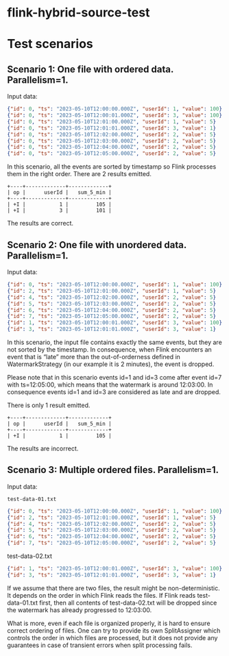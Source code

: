 # flink-hybrid-source-test

# Test scenarios

## Scenario 1: One file with ordered data. Parallelism=1.

Input data:

```json lines
{"id": 0, "ts": "2023-05-10T12:00:00.000Z", "userId": 1, "value": 100}
{"id": 0, "ts": "2023-05-10T12:00:01.000Z", "userId": 3, "value": 100}
{"id": 0, "ts": "2023-05-10T12:01:00.000Z", "userId": 1, "value": 5}
{"id": 0, "ts": "2023-05-10T12:01:01.000Z", "userId": 3, "value": 1}
{"id": 0, "ts": "2023-05-10T12:02:00.000Z", "userId": 2, "value": 5}
{"id": 0, "ts": "2023-05-10T12:03:00.000Z", "userId": 2, "value": 5}
{"id": 0, "ts": "2023-05-10T12:04:00.000Z", "userId": 2, "value": 5}
{"id": 0, "ts": "2023-05-10T12:05:00.000Z", "userId": 2, "value": 5}
```


In this scenario, all the events are sorted by timestamp so Flink processes them in the right order. There are 2 results emitted.
```
+----+-------------+-------------+
| op |      userId |   sum_5_min |
+----+-------------+-------------+
| +I |           1 |         105 |
| +I |           3 |         101 |
```

The results are correct.


## Scenario 2: One file with unordered data. Parallelism=1.

Input data:

```json lines
{"id": 0, "ts": "2023-05-10T12:00:00.000Z", "userId": 1, "value": 100}
{"id": 2, "ts": "2023-05-10T12:01:00.000Z", "userId": 1, "value": 5}
{"id": 4, "ts": "2023-05-10T12:02:00.000Z", "userId": 2, "value": 5}
{"id": 5, "ts": "2023-05-10T12:03:00.000Z", "userId": 2, "value": 5}
{"id": 6, "ts": "2023-05-10T12:04:00.000Z", "userId": 2, "value": 5}
{"id": 7, "ts": "2023-05-10T12:05:00.000Z", "userId": 2, "value": 5}
{"id": 1, "ts": "2023-05-10T12:00:01.000Z", "userId": 3, "value": 100}
{"id": 3, "ts": "2023-05-10T12:01:01.000Z", "userId": 3, "value": 1}
```

In this scenario, the input file contains exactly the same events, but they are not sorted by the timestamp.
In consequence, when Flink encounters an event that is “late” more than the out-of-orderness defined in
WatermarkStrategy (in our example it is 2 minutes), the event is dropped.

Please note that in this scenario events id=1 and id=3 come after event id=7 with ts=12:05:00, which means that
the watermark is around 12:03:00. In consequence events id=1 and id=3 are considered as late and are dropped.

There is only 1 result emitted.

```
+----+-------------+-------------+
| op |      userId |   sum_5_min |
+----+-------------+-------------+
| +I |           1 |         105 |
```

The results are incorrect.

## Scenario 3: Multiple ordered files. Parallelism=1.

Input data:

`test-data-01.txt`

```json lines
{"id": 0, "ts": "2023-05-10T12:00:00.000Z", "userId": 1, "value": 100}
{"id": 2, "ts": "2023-05-10T12:01:00.000Z", "userId": 1, "value": 5}
{"id": 4, "ts": "2023-05-10T12:02:00.000Z", "userId": 2, "value": 5}
{"id": 5, "ts": "2023-05-10T12:03:00.000Z", "userId": 2, "value": 5}
{"id": 6, "ts": "2023-05-10T12:04:00.000Z", "userId": 2, "value": 5}
{"id": 7, "ts": "2023-05-10T12:05:00.000Z", "userId": 2, "value": 5}
```

test-data-02.txt
```json lines
{"id": 1, "ts": "2023-05-10T12:00:01.000Z", "userId": 3, "value": 100}
{"id": 3, "ts": "2023-05-10T12:01:01.000Z", "userId": 3, "value": 1}
```

If we assume that there are two files, the result might be non-deterministic. It depends on the order in which Flink
reads the files. If Flink reads test-data-01.txt first, then all contents of test-data-02.txt will be dropped since
the watermark has already progressed to 12:03:00.

What is more, even if each file is organized properly, it is hard to ensure correct ordering of files. One can try to
provide its own SplitAssigner which controls the order in which files are processed, but it does not provide
any guarantees in case of transient errors when split processing fails.
